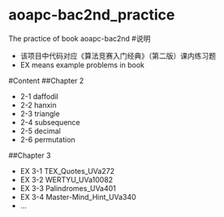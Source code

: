 # aoapc-bac2nd_practice
The practice of book aoapc-bac2nd
#说明
  * 该项目中代码对应《算法竞赛入门经典》（第二版）课内练习题
  * EX means example problems in book

#Content
##Chapter 2
  * 2-1 daffodil
  * 2-2 hanxin
  * 2-3 triangle
  * 2-4 subsequence
  * 2-5 decimal
  * 2-6 permutation
  
##Chapter 3
  * EX 3-1 TEX_Quotes_UVa272
  * EX 3-2 WERTYU_UVa10082
  * EX 3-3 Palindromes_UVa401
  * EX 3-4 Master-Mind_Hint_UVa340
  * ...


